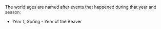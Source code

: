 The world ages are named after events that happened during that year and season:

- Year 1, Spring - Year of the Beaver
